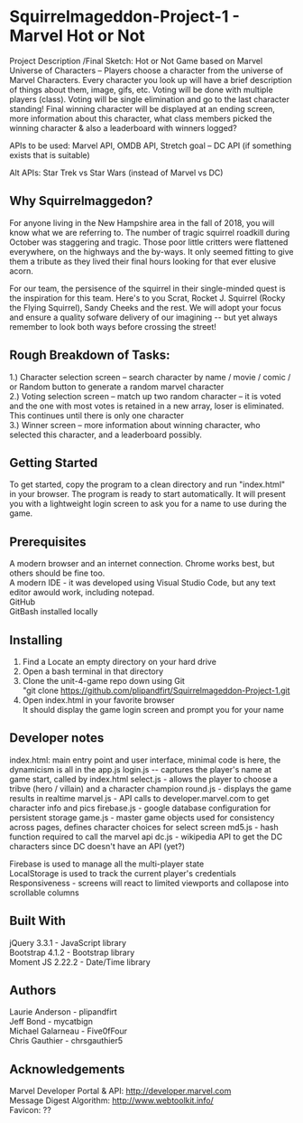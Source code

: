 # Squirrelmageddon-Project-1 - Marvel Hot or Not

Project Description /Final Sketch:  Hot or Not Game based on Marvel Universe of Characters – Players choose a character from the universe of Marvel Characters.  Every character you look up will have a brief description of things about them, image, gifs, etc.  Voting will be done with multiple players (class).  Voting will be single elimination and go to the last character standing!  Final winning character will be displayed at an ending screen, more information about this character, what class members picked the winning character & also a leaderboard with winners logged?  

APIs to be used: Marvel API, OMDB API, Stretch goal – DC API (if something exists that is suitable)  

Alt APIs: Star Trek vs Star Wars (instead of Marvel vs DC)  

## Why Squirrelmaggedon?  
For anyone living in the New Hampshire area in the fall of 2018, you will know what we are referring to. The number of tragic squirrel roadkill during October was staggering and tragic.  Those poor little critters were flattened everywhere, on the highways and the by-ways. It only seemed fitting to give them a tribute as they lived their final hours looking for that ever elusive acorn. 

For our team, the persisence of the squirrel in their single-minded quest is the inspiration for this team. Here's to you Scrat, Rocket J. Squirrel (Rocky the Flying Squirrel), Sandy Cheeks and the rest. We will adopt your focus and ensure a quality sofware delivery of our imagining -- but yet always remember to look both ways before crossing the street!

## Rough Breakdown of Tasks:  
1.)    Character selection screen – search character by name / movie / comic / or Random button to generate a random marvel character  
2.)    Voting selection screen – match up two random character – it is voted and the one with most votes is retained in a new array, loser is eliminated.  This continues until there is only one character  
3.)    Winner screen – more information about winning character, who selected this character, and a leaderboard possibly.  

## Getting Started
To get started, copy the program to a clean directory and run "index.html" in your browser.  The program is ready to start automatically.  It will present you with a lightweight login screen to ask you for a name to use during the game.  
  
## Prerequisites
A modern browser and an internet connection.  Chrome works best, but others should be fine too.  
A modern IDE - it was developed using Visual Studio Code, but any text editor awould work, including notepad.  
GitHub  
GitBash installed locally  
  
## Installing
1.  Find a Locate an empty directory on your hard drive  
2.  Open a bash terminal in that directory  
3.  Clone the unit-4-game repo down using  Git    
         "git clone https://github.com/plipandfirt/Squirrelmageddon-Project-1.git  
4.  Open index.html in your favorite browser  
        It should display the game login screen and prompt you for your name  
  
## Developer notes
index.html:  main entry point and user interface, minimal code is here, the dynamicism is all in the app.js
login.js -- captures the player's name at game start, called by index.html
select.js - allows the player to choose a tribve (hero / villain) and a character champion
round.js - displays the game results in realtime
marvel.js - API calls to developer.marvel.com to get character info and pics
firebase.js - google database configuration for persistent storage
game.js - master game objects used for consistency across pages, defines character choices for select screen
md5.js - hash function required to call the marvel api 
dc.js - wikipedia API to get the DC characters since DC doesn't have an API (yet?)

Firebase is used to manage all the multi-player state  
LocalStorage is used to track the current player's credentials  
Responsiveness - screens will react to limited viewports and collapose into scrollable columns

## Built With
jQuery 3.3.1 - JavaScript library   
Bootstrap 4.1.2 - Bootstrap library  
Moment JS 2.22.2 - Date/Time library  
   
## Authors
Laurie Anderson - plipandfirt  
Jeff Bond - mycatbign  
Michael Galarneau - Five0fFour  
Chris Gauthier - chrsgauthier5  
  
## Acknowledgements
Marvel Developer Portal & API:  http://developer.marvel.com  
Message Digest Algorithm:  http://www.webtoolkit.info/    
Favicon:  ??